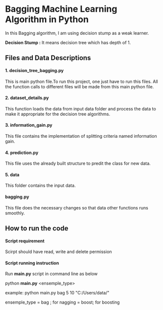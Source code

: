 # Bagging Machine Learning Algorithm in Python
In this Bagging algorithm, I am using decision stump as a weak learner.  

**Decision Stump :** It means decision tree which has depth of 1.

## Files and Data Descriptions

#### 1. decision_tree_bagging.py  
This is main python file.To run this project, one just have to run this files. All the function calls to different files will be made from this main python file.

#### 2. dataset_details.py  
This function loads the data from input data folder and process the data to make it appropriate for the decision tree algorithms.

#### 3. information_gain.py  
This file contains the implementation of splitting criteria named information gain.

#### 4. prediction.py  
This file uses the already built structure to predit the class for new data.  

#### 5. data  
This folder contains the input data.

#### bagging.py
This file does the necessary changes so that data other functions runs smoothly.


## How to run the code  

#### Script requirement  
Scirpt should have read, write and delete permission

#### Script running instruction
Run **main.py** script in command line as below

python **main.py** <ensemple_type> <treeDeoth> <bags> <data folder path>

example: python main.py bag 5 10 "C:/Users/data/"

ensemple_type = bag ; for nagging
	      = boost; for boosting
